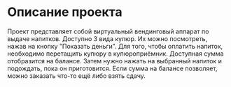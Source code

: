 # Описание проекта

Проект представляет собой виртуальный вендинговый аппарат по выдаче напитков. Доступно 3 вида купюр. Их можно посмотреть, нажав на кнопку "Показать деньги". Для того, чтобы оплатить напиток, необходимо перетащить купюру в купюроприёмник. Доступная сумма отобразится на балансе. Затем нужно нажать на выбранный напиток и подождать, пока он приготовится. Если сумма на балансе позволяет, можно заказать что-то ещё либо взять сдачу.

